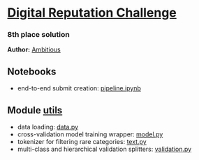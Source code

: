 # [Digital Reputation Challenge](https://boosters.pro/championship/digital_reputation_challenge/overview)
### 8th place solution
**Author:** [Ambitious](https://boosters.pro/user/Ambitious)

## Notebooks

* end-to-end submit creation: [pipeline.ipynb](https://github.com/KhrylchenkoKirill/digital_reputation/blob/master/pipeline.ipynb)

## Module [utils](https://github.com/KhrylchenkoKirill/digital_reputation/blob/master/utils/)

* data loading: [data.py](https://github.com/KhrylchenkoKirill/digital_reputation/blob/master/utils/data.py)
* cross-validation model training wrapper: [model.py](https://github.com/KhrylchenkoKirill/digital_reputation/blob/master/utils/models.py)
* tokenizer for filtering rare categories: [text.py](https://github.com/KhrylchenkoKirill/digital_reputation/blob/master/utils/text.py)
* multi-class and hierarchical validation splitters: [validation.py](https://github.com/KhrylchenkoKirill/digital_reputation/blob/master/utils/validation.py)
